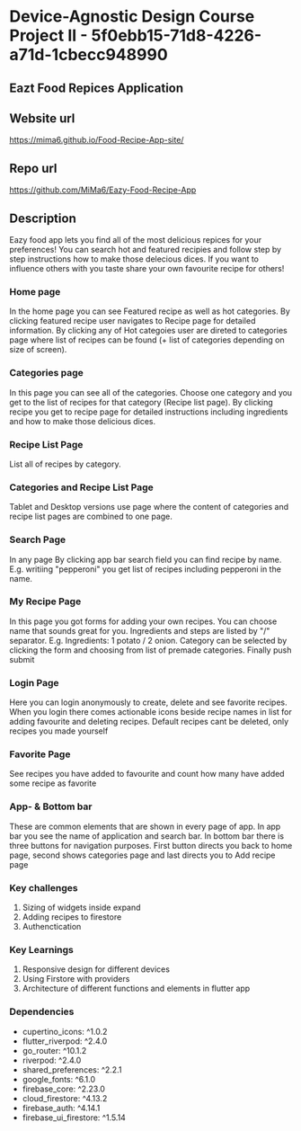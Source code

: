 # Device-Agnostic Design Course Project II - 5f0ebb15-71d8-4226-a71d-1cbecc948990



## Eazt Food Repices Application

## Website url
https://mima6.github.io/Food-Recipe-App-site/

## Repo url
https://github.com/MiMa6/Eazy-Food-Recipe-App

## Description

Eazy food app lets you find all of the most delicious repices for your preferences! You can search hot and featured recipies and follow step by step instructions how to make those delecious dices. If you want to influence others with you taste share your own favourite recipe for others!

### Home page

In the home page you can see Featured recipe as well as hot categories. By clicking featured recipe user navigates to Recipe page for detailed information. By clicking any of Hot categoies user are direted to categories page where list of recipes can be found (+ list of categories depending on size of screen).

### Categories page 

In this page you can see all of the categories. Choose one category and you get to the list of recipes for that category (Recipe list page). By clicking recipe you get to recipe page for detailed instructions including ingredients and how to make those delicious dices. 

### Recipe List Page

List all of recipes by category.

### Categories and Recipe List Page
Tablet and Desktop versions use page where the content of categories and recipe list pages are combined to one page. 

### Search Page

In any page By clicking app bar search field you can find recipe by name. E.g. writiing "pepperoni" you get list of recipes including pepperoni in the name.

### My Recipe Page

In this page you got forms for adding your own recipes. You can choose name that sounds great for you. Ingredients and steps are listed by "/" separator. E.g. Ingredients: 1 potato / 2 onion. Category can be selected by clicking the form and choosing from list of premade categories. Finally push submit

### Login Page
Here you can login anonymously to create, delete and see favorite recipes. When you login there comes actionable icons beside recipe names in list for adding favourite and deleting recipes. Default recipes cant be deleted, only recipes you made yourself

### Favorite Page
See recipes you have added to favourite and count how many have added some recipe as favorite

### App- & Bottom bar

These are common elements that are shown in every page of app. In app bar you see the name of application and search bar. In bottom bar there is three buttons for navigation purposes. First button directs you back to home page, second shows categories page and last directs you to Add recipe page

### Key challenges
1. Sizing of widgets inside expand
2. Adding recipes to firestore
3. Authenctication

### Key Learnings
1. Responsive design for different devices
2. Using Firstore with providers
3. Architecture of different functions and elements in flutter app


### Dependencies
* cupertino_icons: ^1.0.2
* flutter_riverpod: ^2.4.0
* go_router: ^10.1.2
* riverpod: ^2.4.0
* shared_preferences: ^2.2.1
* google_fonts: ^6.1.0
* firebase_core: ^2.23.0
* cloud_firestore: ^4.13.2
* firebase_auth: ^4.14.1
* firebase_ui_firestore: ^1.5.14